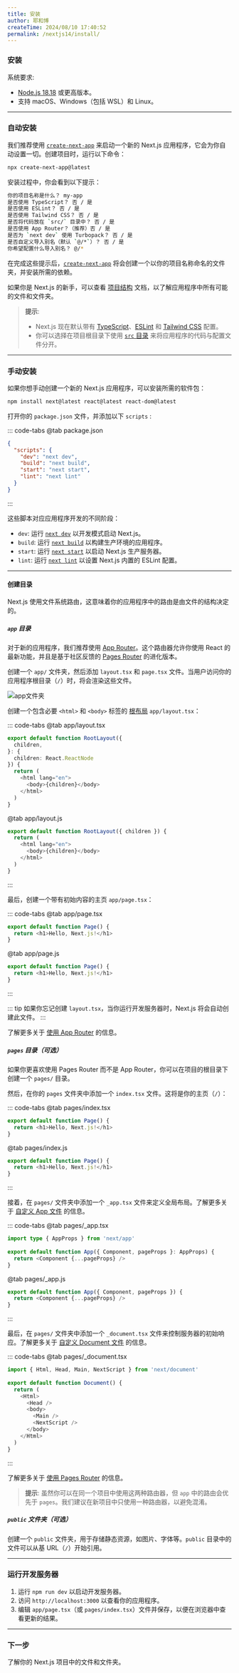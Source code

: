 ```yaml
---
title: 安装
author: 耶和博
createTime: 2024/08/10 17:40:52
permalink: /nextjs14/install/
---
```


### **安装**

系统要求:

*   [Node.js 18.18](https://nodejs.org/) 或更高版本。
*   支持 macOS、Windows（包括 WSL）和 Linux。

------------------------------------------------------------

### **自动安装**

我们推荐使用 [`create-next-app`](https://nextjs.org/docs/app/api-reference/create-next-app) 来启动一个新的 Next.js 应用程序，它会为你自动设置一切。创建项目时，运行以下命令：

``` sh
npx create-next-app@latest
```

安装过程中，你会看到以下提示：

``` sh
你的项目名称是什么？ my-app
是否使用 TypeScript？ 否 / 是
是否使用 ESLint？ 否 / 是
是否使用 Tailwind CSS？ 否 / 是
是否将代码放在 `src/` 目录中？ 否 / 是
是否使用 App Router？（推荐）否 / 是
是否为 `next dev` 使用 Turbopack？ 否 / 是
是否自定义导入别名（默认 `@/*`）？ 否 / 是
你希望配置什么导入别名？ @/*
```

在完成这些提示后，[`create-next-app`](https://nextjs.org/docs/app/api-reference/create-next-app) 将会创建一个以你的项目名称命名的文件夹，并安装所需的依赖。

如果你是 Next.js 的新手，可以查看 [项目结构](https://nextjs.org/docs/getting-started/project-structure) 文档，以了解应用程序中所有可能的文件和文件夹。

> **提示**:
> 
> *   Next.js 现在默认带有 [TypeScript](https://nextjs.org/docs/app/building-your-application/configuring/typescript)、[ESLint](https://nextjs.org/docs/app/building-your-application/configuring/eslint) 和 [Tailwind CSS](https://nextjs.org/docs/app/building-your-application/styling/tailwind-css) 配置。
> *   你可以选择在项目根目录下使用 [`src` 目录](https://nextjs.org/docs/app/building-your-application/configuring/src-directory) 来将应用程序的代码与配置文件分开。

------------------------------------------------------

### **手动安装**

如果你想手动创建一个新的 Next.js 应用程序，可以安装所需的软件包：
 
``` sh
npm install next@latest react@latest react-dom@latest
```

打开你的 `package.json` 文件，并添加以下 `scripts` :

::: code-tabs
@tab package.json

```json package.json
{
  "scripts": {
    "dev": "next dev",
    "build": "next build",
    "start": "next start",
    "lint": "next lint"
  }
}
```
:::

这些脚本对应应用程序开发的不同阶段：

*   `dev`: 运行 [`next dev`](https://nextjs.org/docs/app/api-reference/next-cli#development) 以开发模式启动 Next.js。
*   `build`: 运行 [`next build`](https://nextjs.org/docs/app/api-reference/next-cli#build) 以构建生产环境的应用程序。
*   `start`: 运行 [`next start`](https://nextjs.org/docs/app/api-reference/next-cli#production) 以启动 Next.js 生产服务器。
*   `lint`: 运行 [`next lint`](https://nextjs.org/docs/app/api-reference/next-cli#lint) 以设置 Next.js 内置的 ESLint 配置。

------------------------------------------------------

#### **创建目录**

Next.js 使用文件系统路由，这意味着你的应用程序中的路由是由文件的结构决定的。

##### **`app` 目录**

对于新的应用程序，我们推荐使用 [App Router](https://nextjs.org/docs/app)。这个路由器允许你使用 React 的最新功能，并且是基于社区反馈的 [Pages Router](https://nextjs.org/docs/pages) 的进化版本。

创建一个 `app/` 文件夹，然后添加 `layout.tsx` 和 `page.tsx` 文件。当用户访问你的应用程序根目录（`/`）时，将会渲染这些文件。

![app文件夹](/images/1.jpg)

创建一个包含必要 `<html>` 和 `<body>` 标签的 [根布局](https://nextjs.org/docs/app/building-your-application/routing/layouts-and-templates#root-layout-required) `app/layout.tsx`：

::: code-tabs
@tab app/layout.tsx

``` typescript
export default function RootLayout({
  children,
}: {
  children: React.ReactNode
}) {
  return (
    <html lang="en">
      <body>{children}</body>
    </html>
  )
}
```
@tab app/layout.js
``` javascript
export default function RootLayout({ children }) {
  return (
    <html lang="en">
      <body>{children}</body>
    </html>
  )
}
```

:::

最后，创建一个带有初始内容的主页 `app/page.tsx`：

::: code-tabs
@tab app/page.tsx

``` typescript
export default function Page() {
  return <h1>Hello, Next.js!</h1>
}
```
@tab app/page.js

``` javascript
export default function Page() {
  return <h1>Hello, Next.js!</h1>
}
```
:::

::: tip
   如果你忘记创建 `layout.tsx`，当你运行开发服务器时，Next.js 将会自动创建此文件。
:::


了解更多关于 [使用 App Router](https://nextjs.org/docs/app/building-your-application/routing/defining-routes) 的信息。

##### **`pages` 目录（可选）**

如果你更喜欢使用 Pages Router 而不是 App Router，你可以在项目的根目录下创建一个 `pages/` 目录。

然后，在你的 `pages` 文件夹中添加一个 `index.tsx` 文件。这将是你的主页（`/`）：

::: code-tabs
@tab pages/index.tsx

``` typescript
export default function Page() {
  return <h1>Hello, Next.js!</h1>
}
```

@tab pages/index.js

``` javascript
export default function Page() {
  return <h1>Hello, Next.js!</h1>
}
```
:::

接着，在 `pages/` 文件夹中添加一个 `_app.tsx` 文件来定义全局布局。了解更多关于 [自定义 App 文件](https://nextjs.org/docs/pages/building-your-application/routing/custom-app) 的信息。

::: code-tabs
@tab pages/_app.tsx

``` typescript
import type { AppProps } from 'next/app'
 
export default function App({ Component, pageProps }: AppProps) {
  return <Component {...pageProps} />
}
```

@tab pages/_app.js

``` javascript
export default function App({ Component, pageProps }) {
  return <Component {...pageProps} />
}
```
:::

最后，在 `pages/` 文件夹中添加一个 `_document.tsx` 文件来控制服务器的初始响应。了解更多关于 [自定义 Document 文件](https://nextjs.org/docs/pages/building-your-application/routing/custom-document) 的信息。

::: code-tabs
@tab pages/_document.tsx

``` typescript
import { Html, Head, Main, NextScript } from 'next/document'
 
export default function Document() {
  return (
    <Html>
      <Head />
      <body>
        <Main />
        <NextScript />
      </body>
    </Html>
  )
}
```
:::

了解更多关于 [使用 Pages Router](https://nextjs.org/docs/pages/building-your-application/routing/pages-and-layouts) 的信息。

> **提示**: 虽然你可以在同一个项目中使用这两种路由器，但 `app` 中的路由会优先于 `pages`。我们建议在新项目中只使用一种路由器，以避免混淆。

##### **`public` 文件夹（可选）**

创建一个 `public` 文件夹，用于存储静态资源，如图片、字体等。`public` 目录中的文件可以从基 URL（`/`）开始引用。

--------------------------------------------------------------------

### **运行开发服务器**

1.  运行 `npm run dev` 以启动开发服务器。
2.  访问 `http://localhost:3000` 以查看你的应用程序。
3.  编辑 `app/page.tsx`（或 `pages/index.tsx`）文件并保存，以便在浏览器中查看更新的结果。

----------

### **下一步**

了解你的 Next.js 项目中的文件和文件夹。
